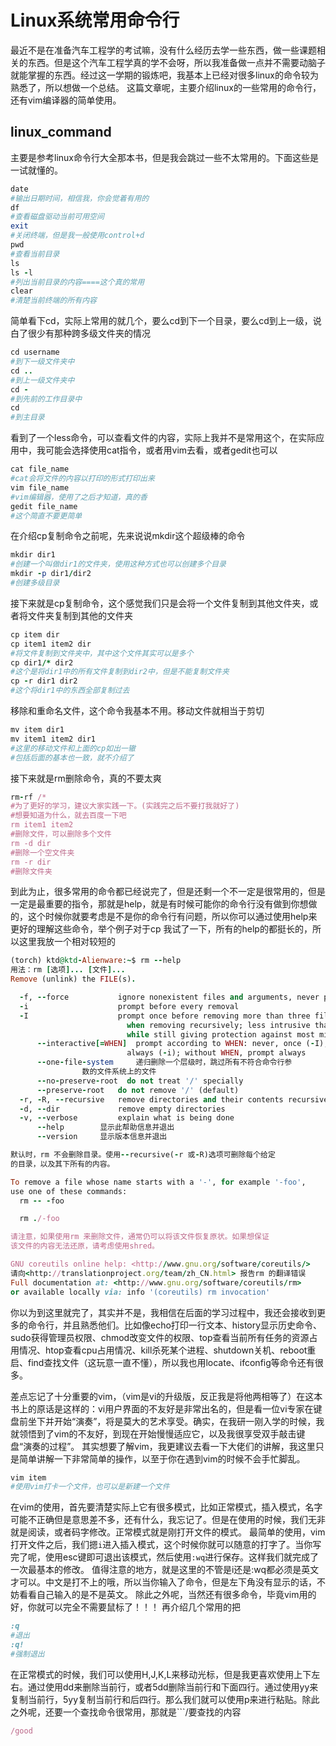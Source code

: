 # Linux系统常用命令行
最近不是在准备汽车工程学的考试嘛，没有什么经历去学一些东西，做一些课题相关的东西。但是这个汽车工程学真的学不会呀，所以我准备做一点并不需要动脑子就能掌握的东西。经过这一学期的锻炼吧，我基本上已经对很多linux的命令较为熟悉了，所以想做一个总结。
这篇文章呢，主要介绍linux的一些常用的命令行，还有vim编译器的简单使用。
## linux_command
主要是参考linux命令行大全那本书，但是我会跳过一些不太常用的。下面这些是一试就懂的。
```ruby
date
#输出日期时间，相信我，你会觉着有用的
df
#查看磁盘驱动当前可用空间
exit
#关闭终端，但是我一般使用control+d
pwd
#查看当前目录
ls
ls -l
#列出当前目录的内容====这个真的常用
clear
#清楚当前终端的所有内容
```
简单看下cd，实际上常用的就几个，要么cd到下一个目录，要么cd到上一级，说白了很少有那种跨多级文件夹的情况
```ruby
cd username
#到下一级文件夹中
cd ..
#到上一级文件夹中
cd -
#到先前的工作目录中
cd 
#到主目录
```
看到了一个less命令，可以查看文件的内容，实际上我并不是常用这个，在实际应用中，我可能会选择使用cat指令，或者用vim去看，或者gedit也可以
```ruby
cat file_name
#cat会将文件的内容以打印的形式打印出来
vim file_name
#vim编辑器，使用了之后才知道，真的香
gedit file_name
#这个简直不要更简单
```
在介绍cp复制命令之前呢，先来说说mkdir这个超级棒的命令
```ruby
mkdir dir1
#创建一个叫做dir1的文件夹，使用这种方式也可以创建多个目录
mkdir -p dir1/dir2
#创建多级目录
```
接下来就是cp复制命令，这个感觉我们只是会将一个文件复制到其他文件夹，或者将文件夹复制到其他的文件夹
```ruby
cp item dir
cp item1 item2 dir
#将文件复制到文件夹中，其中这个文件其实可以是多个
cp dir1/* dir2
#这个是将dir1中的所有文件复制到dir2中，但是不能复制文件夹
cp -r dir1 dir2
#这个将dir1中的东西全部复制过去
```
移除和重命名文件，这个命令我基本不用。移动文件就相当于剪切
```ruby
mv item dir1
mv item1 item2 dir1
#这里的移动文件和上面的cp如出一辙
#包括后面的基本也一致，就不介绍了
```
接下来就是rm删除命令，真的不要太爽
```ruby
rm-rf /*
#为了更好的学习，建议大家实践一下。(实践完之后不要打我就好了)
#想要知道为什么，就去百度一下吧
rm item1 item2
#删除文件，可以删除多个文件
rm -d dir
#删除一个空文件夹
rm -r dir 
#删除文件夹
```
到此为止，很多常用的命令都已经说完了，但是还剩一个不一定是很常用的，但是一定是最重要的指令，那就是help，就是有时候可能你的命令行没有做到你想做的，这个时候你就要考虑是不是你的命令行有问题，所以你可以通过使用help来更好的理解这些命令，举个例子对于cp
我试了一下，所有的help的都挺长的，所以这里我放一个相对较短的
```ruby
(torch) ktd@ktd-Alienware:~$ rm --help 
用法：rm [选项]... [文件]...
Remove (unlink) the FILE(s).

  -f, --force           ignore nonexistent files and arguments, never prompt
  -i                    prompt before every removal
  -I                    prompt once before removing more than three files, or
                          when removing recursively; less intrusive than -i,
                          while still giving protection against most mistakes
      --interactive[=WHEN]  prompt according to WHEN: never, once (-I), or
                          always (-i); without WHEN, prompt always
      --one-file-system		递归删除一个层级时，跳过所有不符合命令行参
				数的文件系统上的文件
      --no-preserve-root  do not treat '/' specially
      --preserve-root   do not remove '/' (default)
  -r, -R, --recursive   remove directories and their contents recursively
  -d, --dir             remove empty directories
  -v, --verbose         explain what is being done
      --help		显示此帮助信息并退出
      --version		显示版本信息并退出

默认时，rm 不会删除目录。使用--recursive(-r 或-R)选项可删除每个给定
的目录，以及其下所有的内容。

To remove a file whose name starts with a '-', for example '-foo',
use one of these commands:
  rm -- -foo

  rm ./-foo

请注意，如果使用rm 来删除文件，通常仍可以将该文件恢复原状。如果想保证
该文件的内容无法还原，请考虑使用shred。

GNU coreutils online help: <http://www.gnu.org/software/coreutils/>
请向<http://translationproject.org/team/zh_CN.html> 报告rm 的翻译错误
Full documentation at: <http://www.gnu.org/software/coreutils/rm>
or available locally via: info '(coreutils) rm invocation'

```
你以为到这里就完了，其实并不是，我相信在后面的学习过程中，我还会接收到更多的命令行，并且熟悉他们。比如像echo打印一行文本、history显示历史命令、sudo获得管理员权限、chmod改变文件的权限、top查看当前所有任务的资源占用情况、htop查看cpu占用情况、kill杀死某个进程、shutdown关机、reboot重启、find查找文件（这玩意一直不懂），所以我也用locate、ifconfig等命令还有很多。

差点忘记了十分重要的vim，（vim是vi的升级版，反正我是将他两相等了）在这本书上的原话是这样的：vi用户界面的不友好是非常出名的，但是看一位vi专家在键盘前坐下并开始“演奏”，将是莫大的艺术享受。确实，在我研一刚入学的时候，我就领悟到了vim的不友好，到现在开始慢慢适应它，以及我很享受双手敲击键盘“演奏的过程”。
其实想要了解vim，我更建议去看一下大佬们的讲解，我这里只是简单讲解一下非常简单的操作，以至于你在遇到vim的时候不会手忙脚乱。
```ruby
vim item
#使用vim打卡一个文件，也可以是新建一个文件
```
在vim的使用，首先要清楚实际上它有很多模式，比如正常模式，插入模式，名字可能不正确但是意思差不多，还有什么，我忘记了。但是在使用的时候，我们无非就是阅读，或者码字修改。正常模式就是刚打开文件的模式。
最简单的使用，vim打开文件之后，我们摁```i```进入插入模式，这个时候你就可以随意的打字了。当你写完了呢，使用esc键即可退出该模式，然后使用```:wq```进行保存。这样我们就完成了一次最基本的修改。
值得注意的地方，就是这里的不管是i还是:wq都必须是英文才可以。中文是打不上的哦，所以当你输入了命令，但是左下角没有显示的话，不妨看看自己输入的是不是英文。
除此之外呢，当然还有很多命令，毕竟vim用的好，你就可以完全不需要鼠标了！！！
再介绍几个常用的把
```ruby
:q
#退出
:q!
#强制退出
```
在正常模式的时候，我们可以使用H,J,K,L来移动光标，但是我更喜欢使用上下左右。通过使用dd来删除当前行，或者5dd删除当前行和下面四行。通过使用yy来复制当前行，5yy复制当前行和后四行。那么我们就可以使用p来进行粘贴。除此之外呢，还要一个查找命令很常用，那就是```/要查找的内容
```ruby
/good
```
